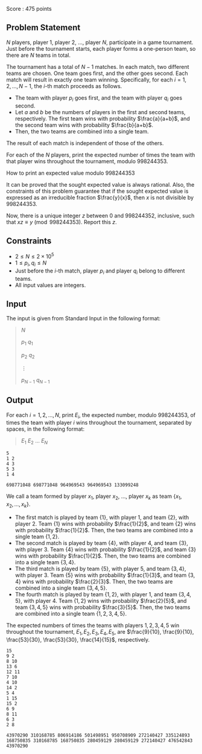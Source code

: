 Score : $475$ points

## Problem Statement

$N$ players, player $1$, player $2$, ..., player $N$, participate in a game tournament. Just before the tournament starts, each player forms a one-person team, so there are $N$ teams in total.

The tournament has a total of $N-1$ matches. In each match, two different teams are chosen. One team goes first, and the other goes second. Each match will result in exactly one team winning. Specifically, for each $i = 1, 2, \ldots, N-1$, the $i$-th match proceeds as follows.

- The team with player $p_i$ goes first, and the team with player $q_i$ goes second.
- Let $a$ and $b$ be the numbers of players in the first and second teams, respectively. The first team wins with probability $\frac{a}{a+b}$, and the second team wins with probability $\frac{b}{a+b}$.
- Then, the two teams are combined into a single team.

The result of each match is independent of those of the others.

For each of the $N$ players, print the expected number of times the team with that player wins throughout the tournament, modulo $998244353$.

 How to print an expected value modulo $998244353$

It can be proved that the sought expected value is always rational. Also, the constraints of this problem guarantee that if the sought expected value is expressed as an irreducible fraction $\frac{y}{x}$, then $x$ is not divisible by $998244353$.

 

Now, there is a unique integer $z$ between $0$ and $998244352$, inclusive, such that $xz \equiv y \pmod{998244353}$. Report this $z$.

 

## Constraints

- $2 \leq N \leq 2 \times 10^5$
- $1 \leq p_i, q_i \leq N$
- Just before the $i$-th match, player $p_i$ and player $q_i$ belong to different teams.
- All input values are integers.

## Input

The input is given from Standard Input in the following format:

> $N$
> 
> $p_1$ $q_1$
> 
> $p_2$ $q_2$
> 
> $\vdots$
> 
> $p_{N-1}$ $q_{N-1}$

## Output

For each $i = 1, 2, \ldots, N$, print $E_i$, the expected number, modulo $998244353$, of times the team with player $i$ wins throughout the tournament, separated by spaces, in the following format:

> $E_1$ $E_2$ $\ldots$ $E_N$

```input1
5
1 2
4 3
5 3
1 4
```

```output1
698771048 698771048 964969543 964969543 133099248
```

We call a team formed by player $x_1$, player $x_2$, $\ldots$, player $x_k$ as team $\lbrace x_1, x_2, \ldots, x_k \rbrace$.

- The first match is played by team $\lbrace 1 \rbrace$, with player $1$, and team $\lbrace 2 \rbrace$, with player $2$. Team $\lbrace 1 \rbrace$ wins with probability $\frac{1}{2}$, and team $\lbrace 2 \rbrace$ wins with probability $\frac{1}{2}$. Then, the two teams are combined into a single team $\lbrace 1, 2 \rbrace$.
- The second match is played by team $\lbrace 4 \rbrace$, with player $4$, and team $\lbrace 3 \rbrace$, with player $3$. Team $\lbrace 4 \rbrace$ wins with probability $\frac{1}{2}$, and team $\lbrace 3 \rbrace$ wins with probability $\frac{1}{2}$. Then, the two teams are combined into a single team $\lbrace 3, 4 \rbrace$.
- The third match is played by team $\lbrace 5 \rbrace$, with player $5$, and team $\lbrace 3, 4 \rbrace$, with player $3$. Team $\lbrace 5 \rbrace$ wins with probability $\frac{1}{3}$, and team $\lbrace 3, 4 \rbrace$ wins with probability $\frac{2}{3}$. Then, the two teams are combined into a single team $\lbrace 3, 4, 5 \rbrace$.
- The fourth match is played by team $\lbrace 1, 2 \rbrace$, with player $1$, and team $\lbrace 3, 4, 5 \rbrace$, with player $4$. Team $\lbrace 1, 2 \rbrace$ wins with probability $\frac{2}{5}$, and team $\lbrace 3, 4, 5 \rbrace$ wins with probability $\frac{3}{5}$. Then, the two teams are combined into a single team $\lbrace 1, 2, 3, 4, 5 \rbrace$.

The expected numbers of times the teams with players $1, 2, 3, 4, 5$ win throughout the tournament, $E_1, E_2, E_3, E_4, E_5$, are $\frac{9}{10}, \frac{9}{10}, \frac{53}{30}, \frac{53}{30}, \frac{14}{15}$, respectively.

```input2
15
9 2
8 10
13 6
12 11
7 10
4 10
14 2
5 4
1 15
15 2
6 9
8 11
6 3
2 8
```

```output2
43970290 310168785 806914186 501498951 950708909 272140427 335124893 168750835 310168785 168750835 280459129 280459129 272140427 476542843 43970290
```